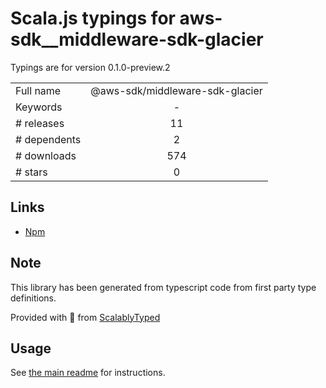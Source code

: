 
# Scala.js typings for aws-sdk__middleware-sdk-glacier

Typings are for version 0.1.0-preview.2



|                    |                 |
| ------------------ | :-------------: |
| Full name          | @aws-sdk/middleware-sdk-glacier |
| Keywords           | - |
| # releases         | 11 |
| # dependents       | 2 |
| # downloads        | 574 |
| # stars            | 0 |

## Links
- [Npm](https://www.npmjs.com/package/%40aws-sdk%2Fmiddleware-sdk-glacier)
    


## Note
This library has been generated from typescript code from first party type definitions.

Provided with :purple_heart: from [ScalablyTyped](https://github.com/oyvindberg/ScalablyTyped)

## Usage
See [the main readme](../../readme.md) for instructions.


